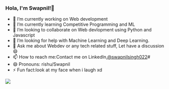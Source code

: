 ### Hola, I'm Swapnil!👋

- 🔭 I’m currently working on Web development
- 🌱 I’m currently learning Competitive Programming and ML
- 👯 I’m looking to collaborate on Web devlopment using Python and Javascript
- 🤔 I’m looking for help with Machine Learning and Deep Learning.
- 💬 Ask me about Webdev or any tech related stuff, Let have a discussion😄 
- 📫 How to reach me:Contact me on LinkedIn,[@swapnilsingh022](https://www.linkedin.com/in/swapnilsingh022/)# 
- 😄 Pronouns: rishu/Swapnil
- ⚡ Fun fact:look at my face when i laugh xd


<img src="https://github-readme-stats.vercel.app/api?username=rishusingh022&&show_icons=true&title_color=FFFF00&icon_color=bb2acf&text_color=daf7dc&bg_color=008080">
